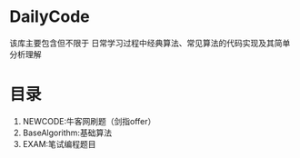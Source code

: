 # DailyCode
该库主要包含但不限于 日常学习过程中经典算法、常见算法的代码实现及其简单分析理解
# 目录
1. NEWCODE:牛客网刷题（剑指offer）
2. BaseAlgorithm:基础算法
3. EXAM:笔试编程题目 
